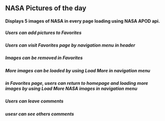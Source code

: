 ## NASA Pictures of the day

#### Displays 5 images of NASA in every page loading using NASA APOD api.

##### Users can add pictures to Favorites 
##### Users can visit Favorites page by navigation menu in header
##### Images can be removed in Favorites
##### More images can be loaded by using Load More in navigation menu
##### in Favorites page, users can return to homepage and loading more images by using Load More NASA images in navigation menu 
##### Users can leave comments
##### usesr can see others comments
